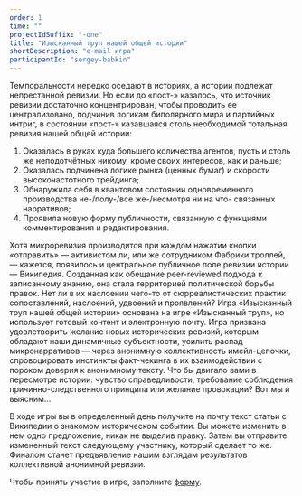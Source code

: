 ```yaml
---
order: 1
time: ""
projectIdSuffix: "-one"
title: "Изысканный труп нашей общей истории"
shortDescription: "e-mail игра"
participantId: "sergey-babkin"
---
```


Темпоральности нередко оседают в историях, а истории подлежат непрестанной ревизии. Но если до «пост-» казалось, что источник ревизии достаточно концентрирован, чтобы проводить ее централизовано, подчинив логикам биполярного мира и партийных интриг, в состоянии «пост-» казавшаяся столь необходимой тотальная ревизия нашей общей истории:

1) Оказалась в руках куда большего количества агентов, пусть и столь же неподотчётных никому, кроме своих интересов, как и раньше; 
2) Оказалась подчинена логике рынка (ценных бумаг) и скорости высокочастотного трейдинга;
3) Обнаружила себя в квантовом состоянии одновременного производства не-/полу-/все же-/несмотря ни на что- связанных нарративов;
4) Проявила новую форму публичности, связанную с функциями комментирования и редактирования.

Хотя микроревизия производится при каждом нажатии кнопки «отправить» — активистом ли, или же сотрудником Фабрики троллей, — кажется, появилось и центральное публичное поле ревизии истории — Википедия. Созданная как обещание peer-reviewed подхода к записанному знанию, она стала территорией политической борьбы правок. Нет ли в их наслоении чего-то от сюрреалистических практик сопоставлений, наслоений, удвоений и проявлений? Игра «Изысканный труп нашей общей истории» основана на игре «Изысканный труп», но использует готовый контент и электронную почту. Игра призвана удовлетворить желание новых исторических ревизий, которым обладают наши динамичные субъектности, усилить распад микронарративов — через анонимную коллективность имейл-цепочки, спровоцировать инстинкты факт-чекинга в их взаимодействии с пороком доверия к анонимному тексту. Что бы двигало вами в пересмотре истории: чувство справедливости, требование соблюдения причинно-следственного принципа или желание провокации? Вот мы и выясним…

 В ходе игры вы в определенный день получите на почту текст статьи с Википедии о знакомом историческом событии. Вы можете изменить в нем одно предложение, никак не выделив правку. Затем вы отправите измененный текст следующему участнику, который сделает то же. Финалом станет предъявление нашим взглядам результатов коллективной анонимной ревизии.

Чтобы принять участие в игре, заполните [форму](https://docs.google.com/forms/d/e/1FAIpQLSezrFtzu7NHJOXdfsGjh2tRhBFktP3UlvETXE_CnMF9QDJevw/viewform).
